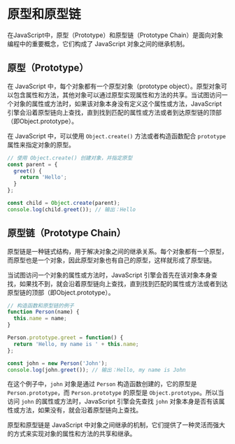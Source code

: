 # 原型和原型链

在JavaScript中，原型（Prototype）和原型链（Prototype Chain）是面向对象编程中的重要概念，它们构成了 JavaScript 对象之间的继承机制。

## 原型（Prototype）

在 JavaScript 中，每个对象都有一个原型对象（prototype object）。原型对象可以包含属性和方法，其他对象可以通过原型实现属性和方法的共享。当试图访问一个对象的属性或方法时，如果该对象本身没有定义这个属性或方法，JavaScript 引擎会沿着原型链向上查找，直到找到匹配的属性或方法或者到达原型链的顶部（即Object.prototype）。

在 JavaScript 中，可以使用 `Object.create()` 方法或者构造函数配合 `prototype` 属性来指定对象的原型。

```js
// 使用 Object.create() 创建对象，并指定原型
const parent = {
  greet() {
    return 'Hello';
  }
};

const child = Object.create(parent);
console.log(child.greet()); // 输出：Hello
```

## 原型链（Prototype Chain）

原型链是一种链式结构，用于解决对象之间的继承关系。每个对象都有一个原型，而原型也是一个对象，因此原型对象也有自己的原型，这样就形成了原型链。

当试图访问一个对象的属性或方法时，JavaScript 引擎会首先在该对象本身查找，如果找不到，就会沿着原型链向上查找，直到找到匹配的属性或方法或者到达原型链的顶部（即Object.prototype）。

```js
// 构造函数和原型链的例子
function Person(name) {
  this.name = name;
}

Person.prototype.greet = function() {
  return 'Hello, my name is ' + this.name;
};

const john = new Person('John');
console.log(john.greet()); // 输出：Hello, my name is John
```

在这个例子中，`john` 对象是通过 `Person` 构造函数创建的，它的原型是 `Person.prototype`，而 `Person.prototype` 的原型是 `Object.prototype`。所以当访问 `john` 的属性或方法时，JavaScript 引擎会先查找 `john` 对象本身是否有该属性或方法，如果没有，就会沿着原型链向上查找。

原型和原型链是 JavaScript 中对象之间继承的机制，它们提供了一种灵活而强大的方式来实现对象的属性和方法的共享和继承。
